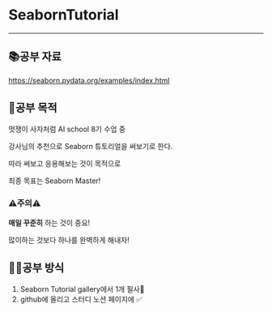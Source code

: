 # SeabornTutorial
---
## 📚공부 자료
https://seaborn.pydata.org/examples/index.html

## 💪공부 목적
멋쟁이 사자처럼 AI school 8기 수업 중 

강사님의 추천으로 Seaborn 튜토리얼을 써보기로 한다. 

따라 써보고 응용해보는 것이 목적으로

최종 목표는 Seaborn Master!

### ⚠주의⚠

**매일 꾸준히** 하는 것이 중요!

많이하는 것보다 하나를 완벽하게 해내자!

## 👩‍💻공부 방식
1. Seaborn Tutorial gallery에서 1개 필사📝
2. github에 올리고 스터디 노션 페이지에 ✅
